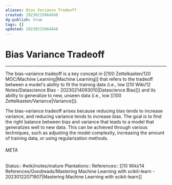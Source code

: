 ```yaml
---
aliases: Bias Variance Tradeoff
created: 20230215064848
dg-publish: true
tags: []
updated: 20230215064848
---
```

# Bias Variance Tradeoff
---
The bias-variance tradeoff is a key concept in [[100 Zettelkasten/120 MOC/Machine Learning\|Machine Learning]] that refers to the tradeoff between a model's ability to fit the training data (i.e., low [[10 Wiki/12 Notes/Datascience Bias - 20230214093010\|Datascience Bias]]) and its ability to generalize to new, unseen data (i.e., low [[100 Zettelkasten/Variance\|Variance]]).

The bias-variance tradeoff arises because reducing bias tends to increase variance, and reducing variance tends to increase bias. The goal is to find the right balance between bias and variance that leads to a model that generalizes well to new data. This can be achieved through various techniques, such as adjusting the model complexity, increasing the amount of training data, or using regularization methods.



###### META
Status:: #wiki/notes/mature 
Plantations:: 
References:: [[10 Wiki/14 References/Goodreads/Mastering Machine Learning with scikit-learn - 20230122071907\|Mastering Machine Learning with scikit-learn]]

